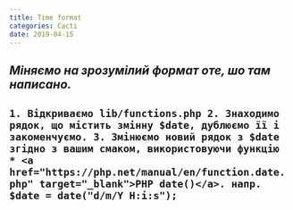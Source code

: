 ```yaml
---
title: Time format
categories: Cacti
date: 2019-04-15
---
```


_Міняємо на зрозумілий формат оте, шо там написано._
-----
`1. Відкриваємо lib/functions.php
2. Знаходимо рядок, що містить змінну $date, дублюємо її і закоменчуємо.
3. Змінюємо новий рядок з $date згідно з вашим смаком, використовуючи функцію * <a href="https://php.net/manual/en/function.date.php" target="_blank">PHP date()</a>. напр. $date = date("d/m/Y H:i:s");`
-----